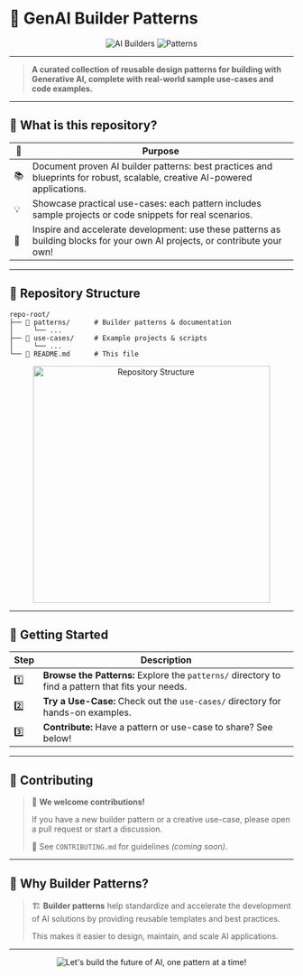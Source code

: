 # 🤖 GenAI Builder Patterns

<p align="center">
  <img src="https://img.shields.io/badge/AI-Builders-blueviolet?style=flat-square&logo=ai" alt="AI Builders" />
  <img src="https://img.shields.io/badge/Patterns-Collection-orange?style=flat-square" alt="Patterns" />
</p>

---

> **A curated collection of reusable design patterns for building with Generative AI, complete with real-world sample use-cases and code examples.**

---

## 🌟 What is this repository?

| 🎯 | **Purpose** |
|----|-------------|
| 📚 | Document proven AI builder patterns: best practices and blueprints for robust, scalable, creative AI-powered applications. |
| 💡 | Showcase practical use-cases: each pattern includes sample projects or code snippets for real scenarios. |
| 🚀 | Inspire and accelerate development: use these patterns as building blocks for your own AI projects, or contribute your own! |

---

## 📁 Repository Structure

```
repo-root/
├── 📂 patterns/      # Builder patterns & documentation
│     └── ...
├── 📂 use-cases/     # Example projects & scripts
│     └── ...
└── 📄 README.md      # This file
```

<p align="center">
  <img src="https://user-images.githubusercontent.com/14989804/273431231-structure-diagram.png" alt="Repository Structure" width="420"/>
</p>

---

## 🚀 Getting Started

| Step | Description |
|------|-------------|
| 1️⃣ | <b>Browse the Patterns:</b> Explore the <code>patterns/</code> directory to find a pattern that fits your needs. |
| 2️⃣ | <b>Try a Use-Case:</b> Check out the <code>use-cases/</code> directory for hands-on examples. |
| 3️⃣ | <b>Contribute:</b> Have a pattern or use-case to share? See below! |

---

## 🤝 Contributing

> 🙌 **We welcome contributions!**
>
> If you have a new builder pattern or a creative use-case, please open a pull request or start a discussion.
>
> 📄 See `CONTRIBUTING.md` for guidelines _(coming soon)_.

---

## 📢 Why Builder Patterns?

> 🏗️ **Builder patterns** help standardize and accelerate the development of AI solutions by providing reusable templates and best practices.
>
> This makes it easier to design, maintain, and scale AI applications.

---

<p align="center">
  <img src="https://img.shields.io/badge/Let%E2%80%99s%20build%20the%20future%20of%20AI%2C%20one%20pattern%20at%20a%20time!-success?style=for-the-badge&logo=github" alt="Let's build the future of AI, one pattern at a time!" />
</p>
